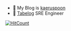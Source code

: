 - 🔭 My Blog is [kaeruspoon](https://www.kaeruspoon.net/)
- 🥢 [Tabelog](https://tabelog.com/) SRE Engineer

[![HitCount](http://hits.dwyl.com/tsukasaoishi/tsukasaoishi.svg)](http://hits.dwyl.com/tsukasaoishi/tsukasaoishi)
